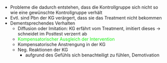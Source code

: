- Probleme die dadurch entstehen, dass die Kontrollgruppe sich nicht so wie eine gewünschte Kontrollgruppe verhält
- Evtl. sind Pbn der KG verärgert, dass sie das Treatment nicht bekommen
- Dementsprechendes Verhalten
	- Diffusion oder Imitation: KG erfährt vom Treatment, imitiert dieses -> schneidet im Posttest verzerrt ab
	- <span style="color:rgb(17, 239, 9)">Kompensatorischer Ausgleich der Intervention</span> 
	- Kompensatorische Anstrengung in der KG
	- Neg. Reaktionen der KG
		- aufgrund des Gefühls sich benachteiligt zu fühlen, Demotivation


